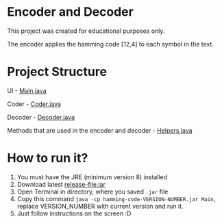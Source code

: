 # Encoder and Decoder

This project was created for educational purposes only.

The encoder applies the hamming code [12,4] to each symbol in the text.


# Project Structure

UI - [Main.java](src%2Fmain%2FMain.java)

Coder - [Coder.java](src%2Fmain%2FCoder.java)

Decoder - [Decoder.java](src%2Fmain%2FDecoder.java)

Methods that are used in the encoder and decoder - [Helpers.java](src%2Fmain%2FHelpers.java)

# How to run it?
1. You must have the JRE (minimum version 8) installed
2. Download latest [release-file.jar](https://github.com/bruch-alex/hamming-code/releases)
3. Open Terminal in directory, where you saved `.jar` file 
4. Copy this command `java -cp hamming-code-VERSION-NUMBER.jar Main`, replace VERSION_NUMBER with current version and run it. 
5. Just follow instructions on the screen :D
